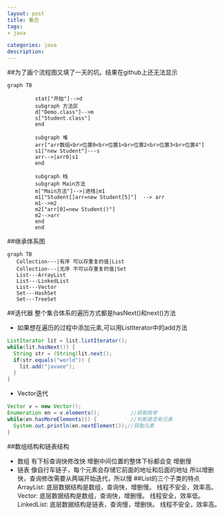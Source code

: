 ```yaml
---
layout: post
title: 集合
tags:
- java

categories: java
description:
---
```

##为了画个流程图又填了一天的坑。结果在github上还无法显示


```{mermaid}
graph TB

         stat["开始"]-->d  
         subgraph 方法区
         d["Demo.class"]-->m
         s["Student.class"]
         end

         subgraph 堆
         arr["arr数组<br>位置0<br>位置1<br>位置2<br>位置3<br>位置4"]
         s1["new Student"]---s
         arr-->|arr0|s1
         end

         subgraph 栈
         subgraph Main方法
         m["Main方法"]-->|进栈|m1
         m1["Student[]arr=new Student[5]"]  --> arr
         m1-->m2
         m2["arr[0]=new Student()"]
         m2-->arr
         end
         end
```
##继承体系图
```{mermaid}
graph TB
   Collection---|有序 可以存重复的值|List
   Collection---|无序 不可以存重复的值|Set
   List---ArrayList
   List---LinkedList
   List---Vector
   Set---HashSet
   Set---TreeSet
```
##迭代器
整个集合体系的遍历方式都是hasNext()和next()方法
* 如果想在遍历的过程中添加元素,可以用ListIterator中的add方法
```java
ListIterator lit = list.listIterator();		
while(lit.hasNext()) {
  String str = (String)lit.next();
  if(str.equals("world")) {
    lit.add("javaee");
  }
}
```
* Vector迭代
```java
Vector v = new Vector();			
Enumeration en = v.elements();			//获取枚举
while(en.hasMoreElements()) {			//判断是否有元素
  System.out.println(en.nextElement());//获取元素
}
```
##数组结构和链表结构
* 数组
有下标查询快修改快
增删中间位置的整体下标都会变 增删慢
* 链表
像自行车链子，每个元素会存储它前面的地址和后面的地址
所以增删快，查询修改需要从两端开始迭代，所以慢
##List的三个子类的特点
ArrayList:
  底层数据结构是数组，查询快，增删慢。
  线程不安全，效率高。
Vector:
  底层数据结构是数组，查询快，增删慢。
  线程安全，效率低。
LinkedList:
  底层数据结构是链表，查询慢，增删快。
  线程不安全，效率高。
